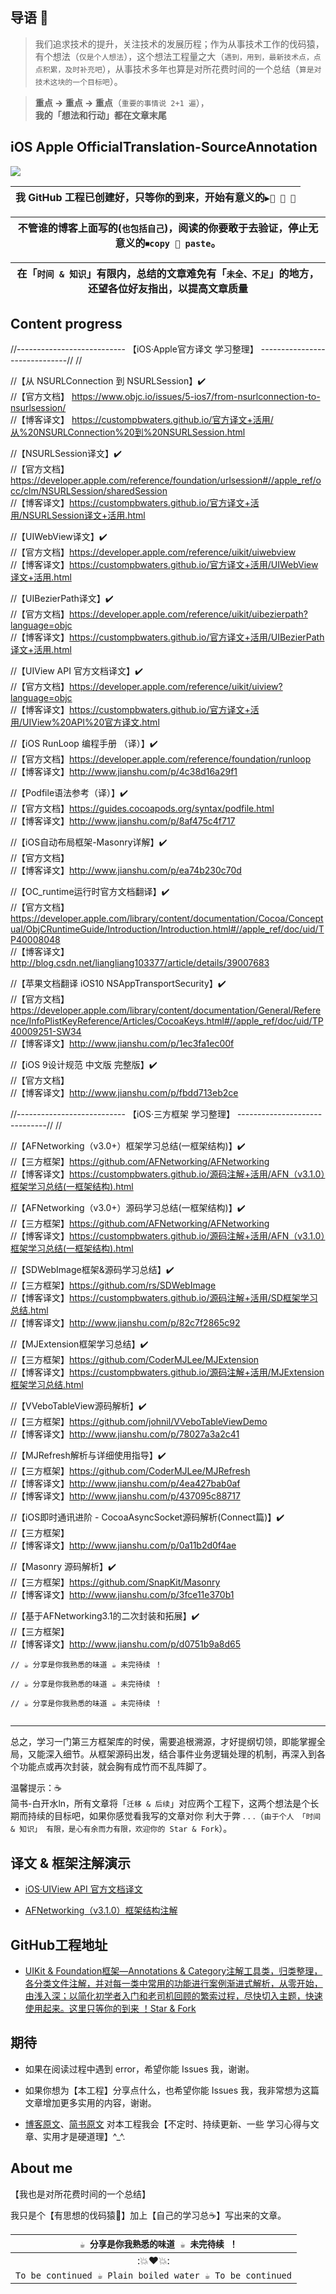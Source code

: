  
## 导语 📌 

>我们追求技术的提升，关注技术的发展历程；作为从事技术工作的伐码猿，有个想法（`仅是个人想法`），这个想法工程量之大（`遇到，用到，最新技术点，点点积累，及时补充吧`），从事技术多年也算是对所花费时间的一个总结（`算是对技术这块的一个目标吧`）。

>**重点 -> 重点 -> 重点**（`重要的事情说 2+1 遍`），    
**我的「想法和行动」都在文章末尾**



## iOS Apple OfficialTranslation-SourceAnnotation

![ ](http://upload-images.jianshu.io/upload_images/2230763-3471e189f31650c4.jpeg?imageMogr2/auto-orient/strip%7CimageView2/2/w/1240)




| 我 GitHub 工程已创建好，只等你的到来，开始有意义的`▶️👀 👬 👄` |
|:-:|

| 不管谁的博客上面写的(`也包括自己`)，阅读的你要敢于去验证，停止无意义的`⏹copy 👬 paste`。 |
|:-:|


| 在「`时间 & 知识`」有限内，总结的文章难免有「`未全、不足`」的地方，还望各位好友指出，以提高文章质量 |
|:-:|



## Content progress



//--------------------------- 【iOS·Apple官方译文 学习整理】 ------------------------------//
//

//【从 NSURLConnection 到 NSURLSession】✔️  
//【官方文档】 https://www.objc.io/issues/5-ios7/from-nsurlconnection-to-nsurlsession/  
//【博客译文】 https://custompbwaters.github.io/官方译文+活用/从%20NSURLConnection%20到%20NSURLSession.html




//【NSURLSession译文】✔️  
//【官方文档】https://developer.apple.com/reference/foundation/urlsession#//apple_ref/occ/clm/NSURLSession/sharedSession  
//【博客译文】https://custompbwaters.github.io/官方译文+活用/NSURLSession译文+活用.html




//【UIWebView译文】✔️  
//【官方文档】https://developer.apple.com/reference/uikit/uiwebview  
//【博客译文】https://custompbwaters.github.io/官方译文+活用/UIWebView译文+活用.html




//【UIBezierPath译文】✔️  
//【官方文档】https://developer.apple.com/reference/uikit/uibezierpath?language=objc  
//【博客译文】https://custompbwaters.github.io/官方译文+活用/UIBezierPath译文+活用.html




//【UIView API 官方文档译文】✔️  
//【官方文档】https://developer.apple.com/reference/uikit/uiview?language=objc  
//【博客译文】https://custompbwaters.github.io/官方译文+活用/UIView%20API%20官方译文.html




//【iOS RunLoop 编程手册 （译）】✔️  
//【官方文档】https://developer.apple.com/reference/foundation/runloop  
//【博客译文】http://www.jianshu.com/p/4c38d16a29f1




//【Podfile语法参考（译）】✔️  
//【官方文档】https://guides.cocoapods.org/syntax/podfile.html  
//【博客译文】http://www.jianshu.com/p/8af475c4f717




//【iOS自动布局框架-Masonry详解】✔️  
//【官方文档】  
//【博客译文】http://www.jianshu.com/p/ea74b230c70d




//【OC_runtime运行时官方文档翻译】✔️  
//【官方文档】https://developer.apple.com/library/content/documentation/Cocoa/Conceptual/ObjCRuntimeGuide/Introduction/Introduction.html#//apple_ref/doc/uid/TP40008048  
//【博客译文】http://blog.csdn.net/liangliang103377/article/details/39007683




//【苹果文档翻译 iOS10 NSAppTransportSecurity】✔️  
//【官方文档】https://developer.apple.com/library/content/documentation/General/Reference/InfoPlistKeyReference/Articles/CocoaKeys.html#//apple_ref/doc/uid/TP40009251-SW34  
//【博客译文】http://www.jianshu.com/p/1ec3fa1ec00f




//【iOS 9设计规范 中文版 完整版】✔️  
//【官方文档】  
//【博客译文】http://www.jianshu.com/p/fbdd713eb2ce








//--------------------------- 【iOS·三方框架 学习整理】 ------------------------------//
//


//【AFNetworking（v3.0+）框架学习总结(一框架结构)】✔️  
//【三方框架】https://github.com/AFNetworking/AFNetworking  
//【博客译文】https://custompbwaters.github.io/源码注解+活用/AFN（v3.1.0）框架学习总结(一框架结构).html




//【AFNetworking（v3.0+）源码学习总结(一框架结构)】✔️  
//【三方框架】https://github.com/AFNetworking/AFNetworking   
//【博客译文】https://custompbwaters.github.io/源码注解+活用/AFN（v3.1.0）框架学习总结(一框架结构).html




//【SDWebImage框架&源码学习总结】✔️  
//【三方框架】https://github.com/rs/SDWebImage  
//【博客译文】https://custompbwaters.github.io/源码注解+活用/SD框架学习总结.html  
//【博客译文】http://www.jianshu.com/p/82c7f2865c92




//【MJExtension框架学习总结】✔️  
//【三方框架】https://github.com/CoderMJLee/MJExtension  
//【博客译文】https://custompbwaters.github.io/源码注解+活用/MJExtension框架学习总结.html




//【VVeboTableView源码解析】✔️  
//【三方框架】https://github.com/johnil/VVeboTableViewDemo  
//【博客译文】http://www.jianshu.com/p/78027a3a2c41




//【MJRefresh解析与详细使用指导】✔️  
//【三方框架】https://github.com/CoderMJLee/MJRefresh  
//【博客译文】http://www.jianshu.com/p/4ea427bab0af  
//【博客译文】http://www.jianshu.com/p/437095c88717




//【iOS即时通讯进阶 - CocoaAsyncSocket源码解析(Connect篇)】✔️  
//【三方框架】  
//【博客译文】http://www.jianshu.com/p/0a11b2d0f4ae




//【Masonry 源码解析】✔️  
//【三方框架】https://github.com/SnapKit/Masonry  
//【博客译文】http://www.jianshu.com/p/3fce11e370b1




//【基于AFNetworking3.1的二次封装和拓展】✔️  
//【三方框架】  
//【博客译文】http://www.jianshu.com/p/d0751b9a8d65




```
// ☕️ 分享是你我熟悉的味道 ☕️ 未完待续 ！

// ☕️ 分享是你我熟悉的味道 ☕️ 未完待续 ！

// ☕️ 分享是你我熟悉的味道 ☕️ 未完待续 ！


```
 


***



 


总之，学习一门第三方框架库的时侯，需要追根溯源，才好提纲切领，即能掌握全局，又能深入细节。从框架源码出发，结合事件业务逻辑处理的机制，再深入到各个功能点或再次封装，就会胸有成竹而不乱阵脚了。


温馨提示：☕️    
简书-白开水ln，所有文章将「`迁移 & 后续`」对应两个工程下，这两个想法是个长期而持续的目标吧，如果你感觉看我写的文章对你 利大于弊 . . .（`由于个人 「时间 & 知识」 有限，是心有余而力有限，欢迎你的 Star & Fork`）。



## 译文 & 框架注解演示

- [iOS·UIView API 官方文档译文](http://www.jianshu.com/p/dd227f886185)


- [AFNetworking（v3.1.0）框架结构注解](http://www.jianshu.com/p/519611e875cd)



## GitHub工程地址

 - [UIKit & Foundation框架—Annotations & Category注解工具类，归类整理，各分类文件注解，并对每一类中常用的功能进行案例渐进式解析，从零开始，由浅入深；以简化初学者入门和老司机回顾的繁索过程，尽快切入主题，快速使用起来。这里只等你的到来 ！Star & Fork](https://github.com/CustomPBWaters/UIKit-Foundation-Framework-OpenSource)

 


## 期待

- 如果在阅读过程中遇到 error，希望你能 Issues 我，谢谢。

- 如果你想为【本工程】分享点什么，也希望你能 Issues 我，我非常想为这篇文章增加更多实用的内容，谢谢。

- [博客原文](http://custompbwaters.github.io/官方译文+活用/iOS·官方译文源码注解.html)、[简书原文](http://www.jianshu.com/p/f10e20ed7d90) 对本工程我会【不定时、持续更新、一些 学习心得与文章、实用才是硬道理】^_^.


## About me

【我也是对所花费时间的一个总结】

我只是个【有思想的伐码猿🐒】加上【自己的学习总☕️】写出来的文章。
 

| `  ☕️ 分享是你我熟悉的味道 ☕️ 未完待续 ！` |
| :-: |
| :💥❤️💥: |
| `To be continued ☕️ Plain boiled water ☕️ To be continued` |


















